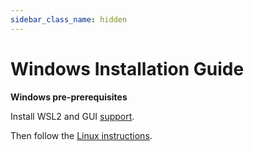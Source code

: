 ```yaml
---
sidebar_class_name: hidden
---
```


# Windows Installation Guide

**Windows pre-prerequisites**

Install WSL2 and GUI [support](https://learn.microsoft.com/en-us/windows/wsl/tutorials/gui-apps).

Then follow the [Linux instructions](linux.md).
